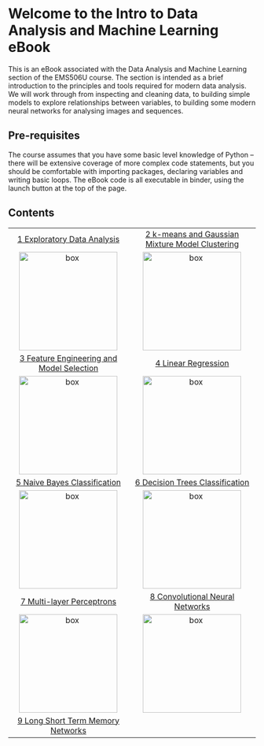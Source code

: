 # Welcome to the Intro to Data Analysis and Machine Learning eBook

This is an eBook associated with the Data Analysis and Machine Learning section of the EMS506U course. The section is intended as a brief introduction to the principles and tools required for modern data analysis. We will work through from inspecting and cleaning data, to building simple models to explore relationships between variables, to building some modern neural networks for analysing images and sequences.

## Pre-requisites
The course assumes that you have some basic level knowledge of Python – there will be extensive coverage of more complex code statements, but you should be comfortable with importing packages, declaring variables and writing basic loops.
The eBook code is all executable in binder, using the launch button at the top of the page.

## Contents

|           |   |
:-------------------------:|:-------------------------:
[1 Exploratory Data Analysis](https://keeeto.github.io/ebook-data-analysis/lecture-1-exploratory-data-analysis.html) | [2 k-means and Gaussian Mixture Model Clustering](https://keeeto.github.io/ebook-data-analysis/lecture-2-clustering-kmeans-GMM.html)
<img src="./images/boxplot.png" alt="box" width="200px"> |  <img src="./images/clusters.png" alt="box" width="200px">
[3 Feature Engineering and Model Selection](https://keeeto.github.io/ebook-data-analysis/lecture-3-model-selection.html) | [4 Linear Regression](https://keeeto.github.io/ebook-data-analysis/lecture-4-linear-regression.html)
<img src="./images/model-selection.png" alt="box" width="200px"> | <img src="./images/linear-regression.png" alt="box" width="200px">
[5 Naive Bayes Classification](https://keeeto.github.io/ebook-data-analysis/lecture-4-naive-bayes.html) | [6 Decision Trees Classification](https://keeeto.github.io/ebook-data-analysis/lecture-5-decision-trees-classification.html)
<img src="./images/naive-bayes.png" alt="box" width="200px"> | <img src="./images/decision-trees.png" alt="box" width="200px">
[7 Multi-layer Perceptrons](https://keeeto.github.io/ebook-data-analysis/lecture-6-deep-neural-networks.html) | [8 Convolutional Neural Networks](https://keeeto.github.io/ebook-data-analysis/lecture-7-cnns.html)
<img src="./images/mlp.png" alt="box" width="200px"> | <img src="./images/cnn.png" alt="box" width="200px">
[9 Long Short Term Memory Networks](https://keeeto.github.io/ebook-data-analysis/lecture-8-lstms.html) |

